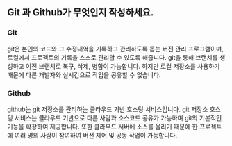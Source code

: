 ## Git 과 Github가 무엇인지 작성하세요.

### Git

git은 본인의 코드와 그 수정내역을 기록하고 관리하도록 돕는 버전 관리 프로그램이며, 로컬에서 프로젝트의 기록을 스스로 관리할 수 있도록 해줍니다. git을 통해 브랜치를 생성하고 이전 브랜치로 복구, 삭제, 병합이 가능합니다. 하지만 로컬 저장소를 사용하기 때문에 다른 개발자와 실시간으로 작업을 공유할 수 없습니다.

### Github

github는 git 저장소를 관리하는 클라우드 기반 호스팅 서비스입니다. git 저장소 호스팅 서비스는 클라우드 기반으로 다른 사람과 소스코드 공유가 가능하며 git의 기본적인 기능을 확장하여 제공합니다. 또한 클라우드 서버에 소스를 올리기 때문에 한 프로젝트에 여러 명의 사람이 참여하여 버전 제어 및 공동 작업이 가능합니다.
